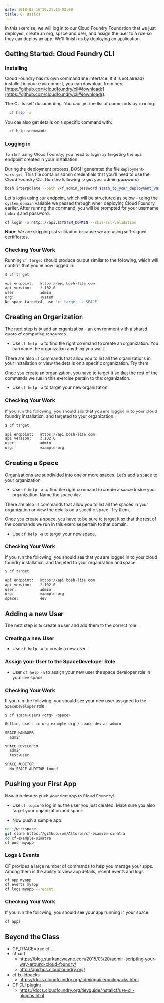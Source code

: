 ```yaml
---
date: 2018-02-16T19:21:15-03:00
title: CF Basics
---
```


In this exercise, we will log in to our Cloud Foundry Foundation that we just deployed, create an org, space and user, and assign the user to a role so they can deploy an app.  We'll finish up by deploying an application.


## Getting Started: Cloud Foundry CLI

### Installing

Cloud Foundry has its own command line interface. If it is not already installed in your environment, you can download from here. [https://github.com/cloudfoundry/cli#downloads](https://github.com/cloudfoundry/cli#downloads).

The CLI is self documenting. You can get the list of commands by running:

```sh
  cf help -a
```

You can also get details on a specific command with:

```sh
  cf help <command>
```

### Logging in

To start using Cloud Foundry, you need to login by targeting the `api` endpoint created in your installation.

During the deployment process, BOSH generated the file `deployment-vars.yml`. This file contains admin credentials that you'll need to use the Cloud Foundry CLI. Run the following to get your admin password:

```sh
bosh interpolate --path /cf_admin_password $path_to_your_deployment_vars_yml_file
```

Let's login using our endpoint, which will be structured as below - using the `system_domain` variable we passed through when deploying Cloud Foundry earlier. After running the command, you will be prompted for your username (`admin`) and password.

```sh
cf login -a https://api.$SYSTEM_DOMAIN --skip-ssl-validation
```

**Note:** We are skipping ssl validation because we are using self-signed certificates.

### Checking Your Work

Running `cf target` should produce output similar to the following, which will confirm that you're now logged in:

```sh
$ cf target

api endpoint:   https://api.bosh-lite.com
api version:    2.102.0
user:           admin
org:            system
No space targeted, use 'cf target -s SPACE'
```

## Creating an Organization

The next step is to add an organization - an environment with a shared quota of computing resources.

* Use `cf help -a` to find the right command to create an organization.  You can name the organization anything you want.

There are also `cf` commands that allow you to list all the organizations in your installation or view the details on a specific organization.  Try them.

Once you create an organization, you have to target it so that the rest of the commands we run in this exercise pertain to that organization.

* Use `cf help -a` to target your new organization.

### Checking Your Work

If you run the following, you should see that you are logged in to your cloud foundry installation, and targeted to your organization.

```sh
$ cf target

api endpoint:   https://api.bosh-lite.com
api version:    2.102.0
user:           admin
org:            example-org
```

## Creating a Space

Organizations are subdivided into one or more spaces. Let's add a space to your organization.

* Use `cf help -a` to find the right command to create a space inside your organization.  Name the space `dev`.

There are also `cf` commands that allow you to list all the spaces in your organization or view the details on a specific space.  Try them.

Once you create a space, you have to be sure to target it so that the rest of the commands we run in this exercise pertain to that domain.

* Use `cf help -a` to target your new space.

### Checking Your Work

If you run the following, you should see that you are logged in to your cloud foundry installation, and targeted to your organization and space.

```sh
$ cf target

api endpoint:   https://api.bosh-lite.com
api version:    2.102.0
user:           admin
org:            example-org
space:          dev
```

## Adding a new User

The next step is to create a user and add them to the correct role.

### Creating a new User

* Use `cf help -a` to create a new user.

### Assign your User to the SpaceDeveloper Role

* User `cf help -a` to assign your new user the space developer role in your `dev` space.

### Checking Your Work

If you run the following, you should see your new user assigned to the `SpaceDeveloper` role:

```sh
$ cf space-users <org> <space>

Getting users in org example-org / space dev as admin

SPACE MANAGER
  admin

SPACE DEVELOPER
  admin
  test-user

SPACE AUDITOR
  No SPACE AUDITOR found
```

## Pushing your First App

Now it is time to push your first app to Cloud Foundry!

* Use `cf login` to log in as the user you just created.  Make sure you also target your organization and space.

* Now push a sample app:

```bash
cd ~/workspace
git clone https://github.com/Altoros/cf-example-sinatra
cd cf-example-sinatra
cf push myapp
```

### Logs & Events

CF provides a large number of commands to help you manage your apps.  Among them is the ability to view app details, recent events and logs.

```sh
cf app myapp
cf events myapp
cf logs myapp --recent
```

### Checking Your Work

If you run the following, you should see your app running in your space:

```sh
cf apps
```

## Beyond the Class

* CF_TRACE=true cf ...
* cf curl
   * https://blog.starkandwayne.com/2015/03/20/admin-scripting-your-way-around-cloud-foundry/
   * http://apidocs.cloudfoundry.org/
* cf buildpacks
   * https://docs.cloudfoundry.org/adminguide/buildpacks.html
* CF CLI plugins
   * https://docs.cloudfoundry.org/devguide/installcf/use-cli-plugins.html
